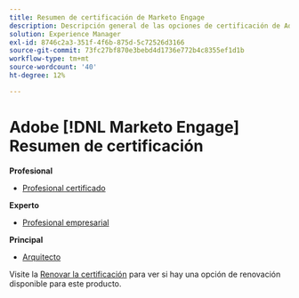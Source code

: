```yaml
---
title: Resumen de certificación de Marketo Engage
description: Descripción general de las opciones de certificación de Adobe Marketo Engage
solution: Experience Manager
exl-id: 8746c2a3-351f-4f6b-875d-5c72526d3166
source-git-commit: 73fc27bf870e3bebd4d1736e772b4c8355ef1d1b
workflow-type: tm+mt
source-wordcount: '40'
ht-degree: 12%

---
```


# Adobe [!DNL Marketo Engage] Resumen de certificación

**Profesional**

* [Profesional certificado](/help/certifications/ame/ame-p.md) <!--AD0-E555-->

**Experto**

* [Profesional empresarial](/help/certifications/ame/ame-e-business.md) <!--AD0-E559-->

**Principal**

* [Arquitecto](/help/certifications/ame/ame-m-architect-23-08.md) <!--AD0-E560-->

Visite la [Renovar la certificación](/help/certifications/renew.md) para ver si hay una opción de renovación disponible para este producto.

